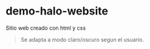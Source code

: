 # demo-halo-website
Sitio web creado con html y css

> Se adapta a modo claro/oscuro segun el usuario.
